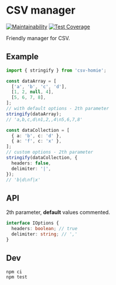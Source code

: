 # CSV manager

[![Maintainability](https://api.codeclimate.com/v1/badges/7e23c145a9b179833d5a/maintainability)](https://codeclimate.com/github/denbon05/csv-homie/maintainability)
[![Test Coverage](https://api.codeclimate.com/v1/badges/7e23c145a9b179833d5a/test_coverage)](https://codeclimate.com/github/denbon05/csv-homie/test_coverage)

Friendly manager for CSV.

## Example

```ts
import { stringify } from 'csv-homie';

const dataArray = [
  ['a', 'b', 'c', 'd'],
  [1, 2, null, 4],
  [5, 6, 7, 8],
];
// with default options - 2th parameter
stringify(dataArray);
// 'a,b,c,d\n1,2,,4\n5,6,7,8'

const dataCollection = [
  { a: 'b', c: 'd' },
  { a: 'f', c: 'x' },
];
// custom options - 2th parameter
stringify(dataCollection, {
  headers: false,
  delimiter: '|',
});
// 'b|d\nf|x'
```

## API

2th parameter, <b>default</b> values commented.

```ts
interface IOptions {
  headers: boolean; // true
  delimiter: string; // ','
}
```

## Dev

```bash
npm ci
npm test
```
